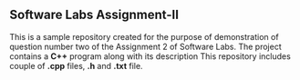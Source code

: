 ## Software Labs Assignment-II 

This is a sample repository created for the purpose of demonstration of question number two of the Assignment 2 of Software Labs.
The project contains a **C++** program along with its description
This repository includes couple of **.cpp** files, **.h** and **.txt** file.
